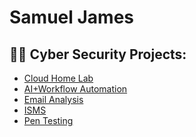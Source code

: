 <h1> Samuel James

<h2>👨‍💻 Cyber Security Projects:</h2>

- [Cloud Home Lab](https://github.com/Samuel-James971/Cloud-Home-Lab/blob/main/README.md)
- [AI+Workflow Automation](https://github.com/Samuel-James971/AI-Workflow-Automation/blob/main/README.md)
- [Email Analysis](https://github.com/Samuel-James971/Email-Analysis-Phishing-/blob/main/README.md)
- [ISMS](https://github.com/Samuel-James971/ISMS)
- [Pen Testing](https://github.com/Samuel-James971/Pen-Testing)

 

  


<h2></h2>








